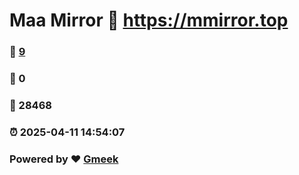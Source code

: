 # Maa Mirror :link: https://mmirror.top 
### :page_facing_up: [9](https://mmirror.top/tag.html) 
### :speech_balloon: 0 
### :hibiscus: 28468 
### :alarm_clock: 2025-04-11 14:54:07 
### Powered by :heart: [Gmeek](https://github.com/Meekdai/Gmeek)
